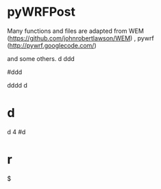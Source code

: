 # pyWRFPost

Many functions and files are adapted from 
  WEM     (https://github.com/johnrobertlawson/WEM) , 
  pywrf   (http://pywrf.googlecode.com/)
  
  and some others.
d
ddd

#ddd

dddd
d
# d
d
  4
  #d
  # r
  $
